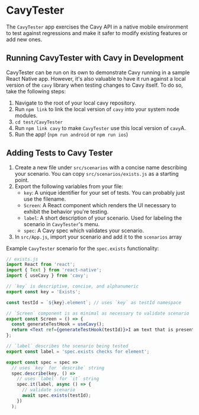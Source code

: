 # CavyTester

The `CavyTester` app exercises the Cavy API in a native mobile environment to
test against regressions and make it safer to modify existing features or add
new ones.

## Running CavyTester with Cavy in Development

CavyTester can be run on its own to demonstrate Cavy running in a sample React
Native app. However, it's also valuable to have it run against a local version
of the `cavy` library when testing changes to Cavy itself. To do so, take the
following steps:

1. Navigate to the root of your local cavy repository.
2. Run `npm link` to link the local version of `cavy` into your system node
   modules.
3. `cd test/CavyTester`
4. Run `npm link cavy` to make `CavyTester` use this local version of `cavy`A.
5. Run the app! (`npm run android` or `npm run ios`)

## Adding Tests to Cavy Tester

1. Create a new file under `src/scenarios` with a concise name describing your
   scenario. You can copy `src/scenarios/exists.js` as a starting point.
2. Export the following variables from your file:
    - `key`: A unique identifier for your set of tests. You can probably just
      use the filename.
    - `Screen`: A React component which renders the UI necessary to exhibit the
      behavior you're testing.
    - `label`: A short description of your scenario. Used for labeling the
      scenario in `CavyTester`'s menu.
    - `spec`: A Cavy spec which validates your scenario.
3. In `src/App.js`, import your scenario and add it to the `scenarios` array

Example `CavyTester` scenario for the `spec.exists` functionality:

```jsx
// exists.js
import React from 'react';
import { Text } from 'react-native';
import { useCavy } from 'cavy';

// `key` is descriptive, concise, and alphanumeric
export const key = 'Exists';

const testId = `${key}.element`; // uses `key` as testId namespace

// `Screen` component is as minimal as necessary to validate scenario
export const Screen = () => {
  const generateTestHook = useCavy();
  return <Text ref={generateTestHook(testId)}>I am text that is present</Text>;
};

// `label` describes the scenario being tested
export const label = 'spec.exists checks for element';

export const spec = spec =>
  // uses `key` for `describe` string
  spec.describe(key, () =>
    // uses `label` for `it` string
    spec.it(label, async () => {
      // validate scenario
      await spec.exists(testId);
    })
  );

```
